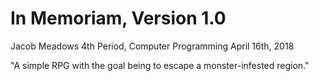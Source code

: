 # In Memoriam, Version 1.0
Jacob Meadows
4th Period, Computer Programming
April 16th, 2018

"A simple RPG with the goal being to escape a monster-infested region."